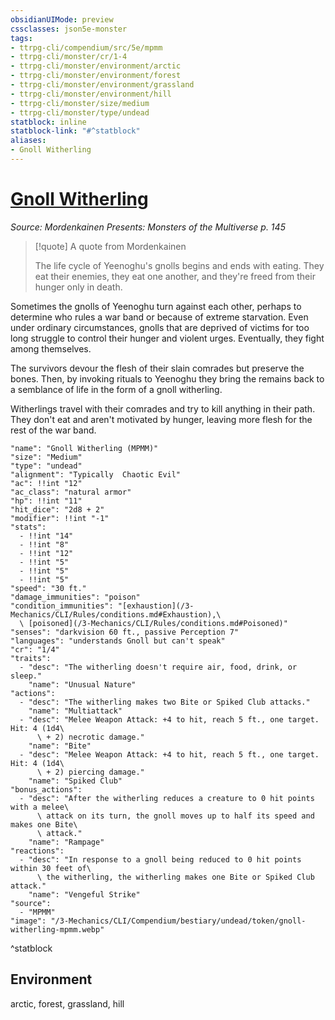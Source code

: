 ```yaml
---
obsidianUIMode: preview
cssclasses: json5e-monster
tags:
- ttrpg-cli/compendium/src/5e/mpmm
- ttrpg-cli/monster/cr/1-4
- ttrpg-cli/monster/environment/arctic
- ttrpg-cli/monster/environment/forest
- ttrpg-cli/monster/environment/grassland
- ttrpg-cli/monster/environment/hill
- ttrpg-cli/monster/size/medium
- ttrpg-cli/monster/type/undead
statblock: inline
statblock-link: "#^statblock"
aliases:
- Gnoll Witherling
---
```

# [Gnoll Witherling](3-Mechanics\CLI\Compendium\bestiary\undead/gnoll-witherling-mpmm.md)
*Source: Mordenkainen Presents: Monsters of the Multiverse p. 145*  

> [!quote] A quote from Mordenkainen  
> 
> The life cycle of Yeenoghu's gnolls begins and ends with eating. They eat their enemies, they eat one another, and they're freed from their hunger only in death.

Sometimes the gnolls of Yeenoghu turn against each other, perhaps to determine who rules a war band or because of extreme starvation. Even under ordinary circumstances, gnolls that are deprived of victims for too long struggle to control their hunger and violent urges. Eventually, they fight among themselves.

The survivors devour the flesh of their slain comrades but preserve the bones. Then, by invoking rituals to Yeenoghu they bring the remains back to a semblance of life in the form of a gnoll witherling.

Witherlings travel with their comrades and try to kill anything in their path. They don't eat and aren't motivated by hunger, leaving more flesh for the rest of the war band.

```statblock
"name": "Gnoll Witherling (MPMM)"
"size": "Medium"
"type": "undead"
"alignment": "Typically  Chaotic Evil"
"ac": !!int "12"
"ac_class": "natural armor"
"hp": !!int "11"
"hit_dice": "2d8 + 2"
"modifier": !!int "-1"
"stats":
  - !!int "14"
  - !!int "8"
  - !!int "12"
  - !!int "5"
  - !!int "5"
  - !!int "5"
"speed": "30 ft."
"damage_immunities": "poison"
"condition_immunities": "[exhaustion](/3-Mechanics/CLI/Rules/conditions.md#Exhaustion),\
  \ [poisoned](/3-Mechanics/CLI/Rules/conditions.md#Poisoned)"
"senses": "darkvision 60 ft., passive Perception 7"
"languages": "understands Gnoll but can't speak"
"cr": "1/4"
"traits":
  - "desc": "The witherling doesn't require air, food, drink, or sleep."
    "name": "Unusual Nature"
"actions":
  - "desc": "The witherling makes two Bite or Spiked Club attacks."
    "name": "Multiattack"
  - "desc": "Melee Weapon Attack: +4 to hit, reach 5 ft., one target. Hit: 4 (1d4\
      \ + 2) necrotic damage."
    "name": "Bite"
  - "desc": "Melee Weapon Attack: +4 to hit, reach 5 ft., one target. Hit: 4 (1d4\
      \ + 2) piercing damage."
    "name": "Spiked Club"
"bonus_actions":
  - "desc": "After the witherling reduces a creature to 0 hit points with a melee\
      \ attack on its turn, the gnoll moves up to half its speed and makes one Bite\
      \ attack."
    "name": "Rampage"
"reactions":
  - "desc": "In response to a gnoll being reduced to 0 hit points within 30 feet of\
      \ the witherling, the witherling makes one Bite or Spiked Club attack."
    "name": "Vengeful Strike"
"source":
  - "MPMM"
"image": "/3-Mechanics/CLI/Compendium/bestiary/undead/token/gnoll-witherling-mpmm.webp"
```
^statblock

## Environment

arctic, forest, grassland, hill